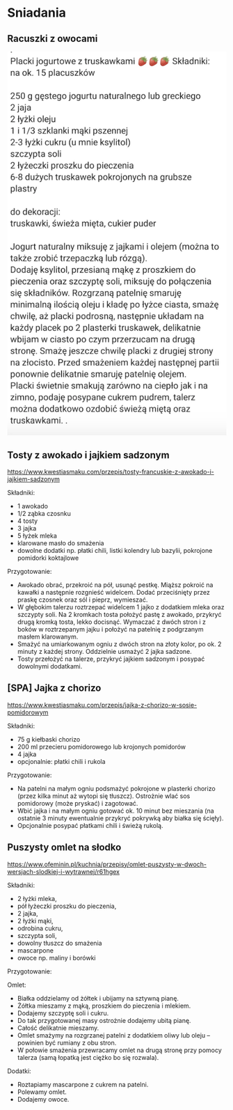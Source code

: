 # Sniadania

## Racuszki z owocami
![racuszki](res/racuszki.png)

## Tosty z awokado i jajkiem sadzonym
https://www.kwestiasmaku.com/przepis/tosty-francuskie-z-awokado-i-jajkiem-sadzonym

Składniki:
* 1 awokado
* 1/2 ząbka czosnku
* 4 tosty
* 3 jajka
* 5 łyżek mleka
* klarowane masło do smażenia
* dowolne dodatki np. płatki chili, listki kolendry lub bazylii, pokrojone pomidorki koktajlowe

Przygotowanie:

* Awokado obrać, przekroić na pół, usunąć pestkę. Miąższ pokroić na kawałki a następnie rozgnieść widelcem. Dodać przeciśnięty przez praskę czosnek oraz sól i pieprz, wymieszać.
* W głębokim talerzu roztrzepać widelcem 1 jajko z dodatkiem mleka oraz szczypty soli. Na 2 kromkach tosta położyć pastę z awokado, przykryć drugą kromką tosta, lekko docisnąć. Wymaczać z dwóch stron i z boków w roztrzepanym jajku i położyć na patelnię z podgrzanym masłem klarowanym.
* Smażyć na umiarkowanym ogniu z dwóch stron na złoty kolor, po ok. 2 minuty z każdej strony. Oddzielnie usmażyć 2 jajka sadzone.
* Tosty przełożyć na talerze, przykryć jajkiem sadzonym i posypać dowolnymi dodatkami.

## [SPA] Jajka z chorizo
https://www.kwestiasmaku.com/przepis/jajka-z-chorizo-w-sosie-pomidorowym

Składniki:
* 75 g kiełbaski chorizo
* 200 ml przecieru pomidorowego lub krojonych pomidorów
* 4 jajka
* opcjonalnie: płatki chili i rukola

Przygotowanie:
* Na patelni na małym ogniu podsmażyć pokrojone w plasterki chorizo (przez kilka minut aż wytopi się tłuszcz). Ostrożnie wlać sos pomidorowy (może pryskać) i zagotować.
* Wbić jajka i na małym ogniu gotować ok. 10 minut bez mieszania (na ostatnie 3 minuty ewentualnie przykryć pokrywką aby białka się ścięły).
* Opcjonalnie posypać płatkami chili i świeżą rukolą.

## Puszysty omlet na słodko
https://www.ofeminin.pl/kuchnia/przepisy/omlet-puszysty-w-dwoch-wersjach-slodkiej-i-wytrawnej/r61hgex

Składniki:
* 2 łyżki mleka,
* pół łyżeczki proszku do pieczenia,
* 2 jajka,
* 2 łyżki mąki,
* odrobina cukru,
* szczypta soli,
* dowolny tłuszcz do smażenia
* mascarpone
* owoce np. maliny i borówki

Przygotowanie:

Omlet:
* Białka oddzielamy od żółtek i ubijamy na sztywną pianę. 
* Żółtka mieszamy z mąką, proszkiem do pieczenia i mlekiem. 
* Dodajemy szczyptę soli i cukru. 
* Do tak przygotowanej masy ostrożnie dodajemy ubitą pianę. 
* Całość delikatnie mieszamy. 
* Omlet smażymy na rozgrzanej patelni z dodatkiem oliwy lub oleju – powinien być rumiany z obu stron.
* W połowie smażenia przewracamy omlet na drugą stronę przy pomocy talerza (samą łopatką jest ciężko bo się rozwala).

Dodatki:
* Roztapiamy mascarpone z cukrem na patelni.
* Polewamy omlet.
* Dodajemy owoce.
